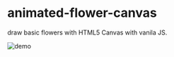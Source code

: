 # animated-flower-canvas
draw basic flowers with HTML5 Canvas with vanila JS.

![demo](https://raw.githubusercontent.com/geekypradip/animated-flower-canvas/main/demoImage/Screenshot%202022-09-13%20at%202.10.44%20AM.png)
